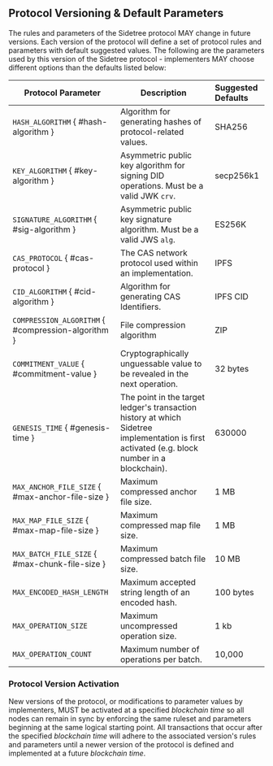 ## Protocol Versioning & Default Parameters

The rules and parameters of the Sidetree protocol MAY change in future versions. Each version of the protocol will define a set of protocol rules and parameters with default suggested values. The following are the parameters used by this version of the Sidetree protocol - implementers MAY choose different options than the defaults listed below:

| Protocol Parameter          | Description                                                                   | Suggested Defaults |
|-----------------------------|-------------------------------------------------------------------------------|:-------------------|
| `HASH_ALGORITHM` { #hash-algorithm }       | Algorithm for generating hashes of protocol-related values.    |             SHA256 |
| `KEY_ALGORITHM` { #key-algorithm }         | Asymmetric public key algorithm for signing DID operations. Must be a valid JWK `crv`.    |          secp256k1 |
| `SIGNATURE_ALGORITHM` { #sig-algorithm }   | Asymmetric public key signature algorithm. Must be a valid JWS `alg`.                    |             ES256K |
| `CAS_PROTOCOL` { #cas-protocol }       | The CAS network protocol used within an implementation.            |               IPFS |
| `CID_ALGORITHM` { #cid-algorithm }       | Algorithm for generating CAS Identifiers.                        |           IPFS CID |
| `COMPRESSION_ALGORITHM` { #compression-algorithm } | File compression algorithm                             |                ZIP |
| `COMMITMENT_VALUE` { #commitment-value } | Cryptographically unguessable value to be revealed in the next operation. |      32 bytes |
| `GENESIS_TIME` { #genesis-time }                 | The point in the target ledger's transaction history at which Sidetree implementation is first activated (e.g. block number in a blockchain).    |             630000 |
| `MAX_ANCHOR_FILE_SIZE` { #max-anchor-file-size } | Maximum compressed anchor file size.                     |               1 MB |
| `MAX_MAP_FILE_SIZE` { #max-map-file-size }       | Maximum compressed map file size.                        |               1 MB |
| `MAX_BATCH_FILE_SIZE`  { #max-chunk-file-size }  | Maximum compressed batch file size.                      |              10 MB |
| `MAX_ENCODED_HASH_LENGTH`   | Maximum accepted string length of an encoded hash.                            |          100 bytes |
| `MAX_OPERATION_SIZE`        | Maximum uncompressed operation size.                                          |               1 kb |
| `MAX_OPERATION_COUNT`       | Maximum number of operations per batch.                                       |             10,000 |

### Protocol Version Activation

New versions of the protocol, or modifications to parameter values by implementers, MUST be activated at a specified _blockchain time_ so all nodes can remain in sync by enforcing the same ruleset and parameters beginning at the same logical starting point. All transactions that occur after the specified _blockchain time_ will adhere to the associated version's rules and parameters until a newer version of the protocol is defined and implemented at a future _blockchain time_.
